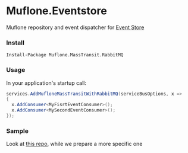 # Muflone.Eventstore
Muflone repository and event dispatcher for [Event Store](https://eventstore.org "Event store's Homepage")
 
### Install ###
`Install-Package Muflone.MassTransit.RabbitMQ`

### Usage ###

In your application's startup call:

```csharp
services.AddMufloneMassTransitWithRabbitMQ(serviceBusOptions, x =>
{
  x.AddConsumer<MyFisrtEventConsumer>();  
  x.AddConsumer<MySecondEventConsumer>();
});
```

### Sample ###
Look at [this repo](https://github.com/Iridio/CQRS-ES_testing_workshop), while we prepare a more specific one